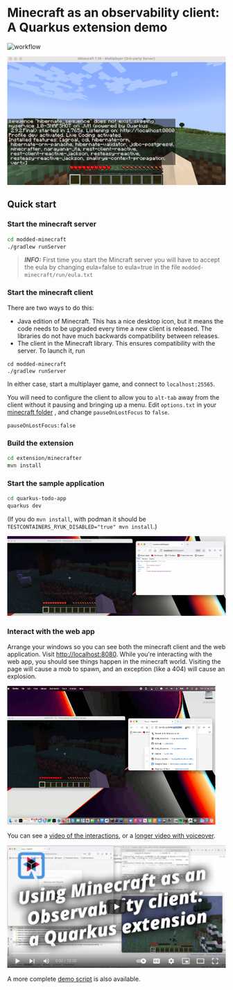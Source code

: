 # Minecraft as an observability client: A Quarkus extension demo

![workflow](https://github.com/holly-cummins/quarkus-minecraft-observability-extension/actions/workflows/actions.yml/badge.svg)

![a minecraft screen with quarkus logging in it](images/startuplogging.png)

## Quick start

### Start the minecraft server

```bash
cd modded-minecraft
./gradlew runServer
```

> **_INFO:_** First time you start the Mincraft server you will have to accept the eula by changing eula=false to eula=true in the file `modded-minecraft/run/eula.txt`

### Start the minecraft client

There are two ways to do this: 

- Java edition of Minecraft. This has a nice desktop icon, but it means the code needs to be upgraded every time a new client is released. The libraries do not have much backwards compatibility between releases.
- The client in the Minecraft library. This ensures compatibility with the server. To launch it, run

```
cd modded-minecraft
./gradlew runServer
```

In either case, start a multiplayer game, and connect to `localhost:25565`.

You will need to configure the client to allow you to `alt-tab` away from the client without it pausing and bringing up
a menu. Edit `options.txt` in
your [minecraft folder](https://gaming.stackexchange.com/questions/15664/can-i-alt-tab-out-of-minecraft-without-the-game-auto-pausing)
, and change `pauseOnLostFocus` to `false`.

```
pauseOnLostFocus:false
```

### Build the extension

```bash
cd extension/minecrafter
mvn install
```

### Start the sample application

```bash
cd quarkus-todo-app
quarkus dev
```

(If you do `mvn install`, with podman it should be `TESTCONTAINERS_RYUK_DISABLED="true" mvn install`.)

![a minecraft screen with a timestamped chicken](images/normal-hit.png)

### Interact with the web app

Arrange your windows so you can see both the minecraft client and the web application.
Visit [http://localhost:8080](http://localhost:8080). While you're interacting with the web app, you should see things
happen in the minecraft world. Visiting the page will cause a mob to spawn, and an exception (like a 404) will cause an
explosion.


![an animated gif showing web page hits triggering chickens](images/interactions.gif)

You can see a [video of the interactions](images/interactions.mov), or a [longer video with voiceover](https://www.youtube.com/watch?v=w5SBQpAQ8m8).

[![a youtube title screen](images/youtubethumbnail.png)](https://www.youtube.com/watch?v=w5SBQpAQ8m8)

A more complete [demo script](demo-script.md) is also available.
